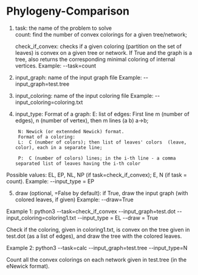 # Phylogeny-Comparison

1) task: the name of the problem to solve       
    count: find the number of convex colorings for a given tree/network;
    
    check_if_convex: checks if a given coloring (partition on the set of leaves) is convex on a given tree or network. If True and the graph is a tree, also returns the corresponding minimal coloring of internal vertices.
Example:
	--task=count

2) input_graph: name of the input graph file
Example:
	--input_graph=test.tree

3) input_coloring: name of the input coloring file
Example:
	--input_coloring=coloring.txt

2) input_type:
	Format of a graph:
		E: list of edges: First line m (number of edges), n (number of vertex), then m lines (a b) a->b;
		
		N: Newick (or extennded Newick) format.
        Format of a coloring:
		L:  C (number of colors); then list of leaves' colors  (leave, color), each in a separate line;
		
		P:  C (number of colors) lines; in the i-th line - a comma separated list of leaves having the i-th color
		
Possible values: EL, EP, NL, NP (if task=check_if_convex); E, N (if task = count).
Example:
	--input_type = EP

5) draw (optional, =False by default):
    if True, draw the input graph (with colored leaves, if given)
Example: 
	--draw=True

Example 1: 
  python3 --task=check_if_convex --input_graph=test.dot --input_coloring=coloring1.txt --input_type = EL --draw = True

Check if the coloring, given in coloring1.txt, is convex on the tree given in test.dot (as a list of edges), and draw the tree with the colored leaves.

Example 2:
  python3 --task=calc --input_graph=test.tree --input_type=N

Count all the convex colorings on each network given in test.tree (in the eNewick format).


